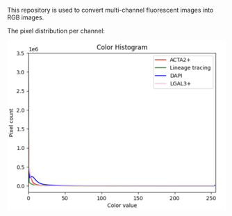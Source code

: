 This repository is used to convert multi-channel fluorescent images into RGB images.

The pixel distribution per channel:

![](histogram.png)

